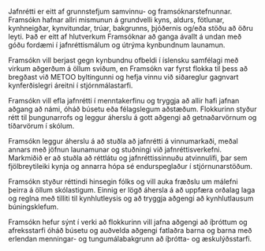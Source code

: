 Jafnrétti er eitt af grunnstefjum samvinnu- og framsóknarstefnunnar. Framsókn hafnar allri mismunun á grundvelli kyns, aldurs, fötlunar, kynhneigðar, kynvitundar, trúar, bakgrunns, þjóðernis og/eða stöðu að öðru leyti. Það er eitt af hlutverkum Framsóknar að ganga ávallt á undan með góðu fordæmi í jafnréttismálum og útrýma kynbundnum launamun.

Framsókn vill berjast gegn kynbundnu ofbeldi í íslensku samfélagi með virkum aðgerðum á öllum sviðum, en Framsókn var fyrst flokka til þess að bregðast við METOO byltingunni og hefja vinnu við siðareglur gagnvart kynferðislegri áreitni í stjórnmálastarfi.

Framsókn vill efla jafnrétti í menntakerfinu og tryggja að allir hafi jafnan aðgang að námi, óháð búsetu eða félagslegum aðstæðum. Flokkurinn styður rétt til þungunarrofs og leggur áherslu á gott aðgengi að getnaðarvörnum og tíðarvörum í skólum.

Framsókn leggur áherslu á að stuðla að jafnrétti á vinnumarkaði, meðal annars með jöfnun launamunar og stuðningi við jafnréttisverkefni. Markmiðið er að stuðla að réttlátu og jafnréttissinnuðu atvinnulífi, þar sem fjölbreytileiki kynja og annarra hópa sé endurspeglaður í stjórnunarstöðum.

Framsókn styður réttindi hinsegin fólks og vill auka fræðslu um málefni þeirra á öllum skólastigum. Einnig er lögð áhersla á að uppfæra orðalag laga og reglna með tilliti til kynhlutleysis og að tryggja aðgengi að kynhlutlausum búningsklefum.

Framsókn hefur sýnt í verki að flokkurinn vill jafna aðgengi að íþróttum og afreksstarfi óháð búsetu og auðvelda aðgengi fatlaðra barna og barna með erlendan menningar- og tungumálabakgrunn að íþrótta- og æskulýðsstarfi.